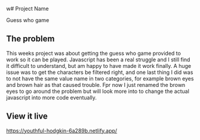 w# Project Name

Guess who game 

## The problem

This weeks project was about getting the guess who game provided to work so it can be played.
Javascript has been a real struggle and I still find it difficult to understand, but am happy to have made it work finally. A huge issue was to get the characters be filtered right, and one last thing I did was to not have the same value name in two categories, for example brown eyes and brown hair as that caused trouble. Fpr now I just renamed the brown eyes to go around the problem but will look more into to change the actual javascript into more code eventually. 

## View it live

https://youthful-hodgkin-6a289b.netlify.app/
